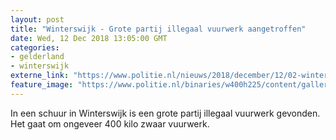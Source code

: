 ```yaml
---
layout: post
title: "Winterswijk - Grote partij illegaal vuurwerk aangetroffen"
date: Wed, 12 Dec 2018 13:05:00 GMT
categories: 
- gelderland 
- winterswijk 
externe_link: "https://www.politie.nl/nieuws/2018/december/12/02-winterswijk-grote-partij-illegaal-vuurwerk-aangetroffen.html"
feature_image: "https://www.politie.nl/binaries/w400h225/content/gallery/politie/nieuws/2018/december/02-on/winterswijk-vw.jpg"
---
```


In een schuur in Winterswijk is een grote partij illegaal vuurwerk gevonden. Het gaat om ongeveer 400 kilo zwaar vuurwerk.
